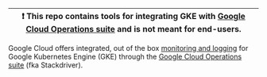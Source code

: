 | :exclamation:  This repo contains tools for integrating GKE with [Google Cloud Operations suite][cloudOperationsSite] and is not meant for end-users. |
|-----------------------------------------|


Google Cloud offers integrated, out of the box
[monitoring and logging][k8sMonitoring] for Google Kubernetes
Engine (GKE) through the 
[Google Cloud Operations suite][cloudOperationsSite] (fka Stackdriver).

[k8sMonitoring]: https://cloud.google.com/kubernetes-engine-monitoring
[cloudOperationsSite]: https://cloud.google.com/products/operations 
